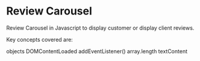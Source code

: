# Review Carousel
Review Carousel in Javascript to display customer or display client reviews.

Key concepts covered are:

objects
DOMContentLoaded
addEventListener()
array.length
textContent
